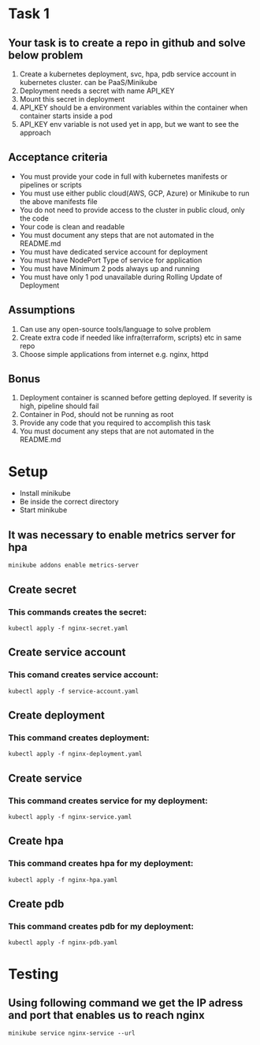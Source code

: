 # Task 1
## Your task is to create a repo in github and solve below problem
1. Create a kubernetes deployment, svc, hpa, pdb service account in kubernetes cluster. can be PaaS/Minikube
2. Deployment needs a secret with name API_KEY
3. Mount this secret in deployment
4. API_KEY should be a environment variables within the container when container starts inside a pod
5. API_KEY env variable is not used yet in app, but we want to see the approach

## Acceptance criteria
- You must provide your code in full with kubernetes manifests or pipelines or scripts
- You must use either public cloud(AWS, GCP, Azure) or Minikube to run the above manifests file
- You do not need to provide access to the cluster in public cloud, only the code
- Your code is clean and readable
- You must document any steps that are not automated in the README.md
- You must have dedicated service account for deployment
- You must have NodePort Type of service for application
- You must have Minimum 2 pods always up and running
- You must have only 1 pod unavailable during Rolling Update of Deployment

## Assumptions
1. Can use any open-source tools/language to solve problem
2. Create extra code if needed like infra(terraform, scripts) etc in same repo
3. Choose simple applications from internet e.g. nginx, httpd

## Bonus
1. Deployment container is scanned before getting deployed. If severity is high, pipeline should fail
2. Container in Pod, should not be running as root
3. Provide any code that you required to accomplish this task
4. You must document any steps that are not automated in the README.md

# Setup
- Install minikube
- Be inside the correct directory
- Start minikube
## It was necessary to enable metrics server for hpa
    minikube addons enable metrics-server
## Create secret
### This commands creates the secret: 
    kubectl apply -f nginx-secret.yaml
## Create service account
### This comand creates service account:
    kubectl apply -f service-account.yaml
## Create deployment
### This command creates deployment:
    kubectl apply -f nginx-deployment.yaml
## Create service
### This command creates service for my deployment:
    kubectl apply -f nginx-service.yaml
## Create hpa
### This command creates hpa for my deployment:
    kubectl apply -f nginx-hpa.yaml
## Create pdb 
### This command creates pdb for my deployment:
    kubectl apply -f nginx-pdb.yaml

# Testing
## Using following command we get the IP adress and port that enables us to reach nginx
    minikube service nginx-service --url